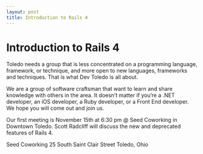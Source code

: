 ```yaml
---
layout: post
title: Introduction to Rails 4
---
```


# Introduction to Rails 4

Toledo needs a group that is less concentrated on a programming language, framework, or technique, and more open to new languages, frameworks and techniques. That is what Dev Toledo is all about.

We are a group of software craftsman that want to learn and share knowledge with others in the area. It doesn’t matter if you’re a .NET developer, an iOS developer, a Ruby developer, or a Front End developer. We hope you will come out and join us.

Our first meeting is November 15th at 6:30 pm @ Seed Coworking in Downtown Toledo. Scott Radcliff will discuss the new and deprecated features of Rails 4.

Seed Coworking
25 South Saint Clair Street
Toledo, Ohio

